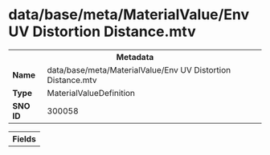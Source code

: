 <h1>data/base/meta/MaterialValue/Env UV Distortion Distance.mtv</h1><table><tr><th colspan="100%">Metadata</th></tr><tr><td><b>Name</b></td><td>data/base/meta/MaterialValue/Env UV Distortion Distance.mtv</td></tr><tr><td><b>Type</b></td><td>MaterialValueDefinition</td></tr><tr><td><b>SNO ID</b></td><td>300058</td></tr></table>

<table><tr><th colspan="100%">Fields</th></tr></table>

